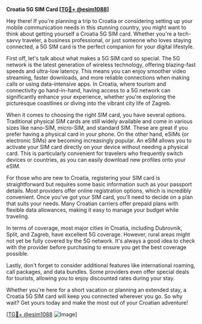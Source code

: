 **Croatia 5G SIM Card [[TG💪+ @esim1088](https://t.me/s/esim1088)]**

Hey there! If you're planning a trip to Croatia or considering setting up your mobile communication needs in this stunning country, you might want to think about getting yourself a Croatia 5G SIM card. Whether you're a tech-savvy traveler, a business professional, or just someone who loves staying connected, a 5G SIM card is the perfect companion for your digital lifestyle.

First off, let's talk about what makes a 5G SIM card so special. The 5G network is the latest generation of wireless technology, offering blazing-fast speeds and ultra-low latency. This means you can enjoy smoother video streaming, faster downloads, and more reliable connections when making calls or using data-intensive apps. In Croatia, where tourism and connectivity go hand-in-hand, having access to a 5G network can significantly enhance your experience, whether you're exploring the picturesque coastlines or diving into the vibrant city life of Zagreb.

When it comes to choosing the right SIM card, you have several options. Traditional physical SIM cards are still widely available and come in various sizes like nano-SIM, micro-SIM, and standard SIM. These are great if you prefer having a physical card in your phone. On the other hand, eSIMs (or electronic SIMs) are becoming increasingly popular. An eSIM allows you to activate your SIM card directly on your device without needing a physical card. This is particularly convenient for travelers who frequently switch devices or countries, as you can easily download new profiles onto your eSIM.

For those who are new to Croatia, registering your SIM card is straightforward but requires some basic information such as your passport details. Most providers offer online registration options, which is incredibly convenient. Once you've got your SIM card, you'll need to decide on a plan that suits your needs. Many Croatian carriers offer prepaid plans with flexible data allowances, making it easy to manage your budget while traveling.

In terms of coverage, most major cities in Croatia, including Dubrovnik, Split, and Zagreb, have excellent 5G coverage. However, rural areas might not yet be fully covered by the 5G network. It's always a good idea to check with the provider before purchasing to ensure you get the best coverage possible.

Lastly, don't forget to consider additional features like international roaming, call packages, and data bundles. Some providers even offer special deals for tourists, allowing you to enjoy discounted rates during your stay.

Whether you're here for a short vacation or planning an extended stay, a Croatia 5G SIM card will keep you connected wherever you go. So why wait? Get yours today and make the most out of your Croatian adventure!

[[TG💪+ @esim1088](https://t.me/s/esim1088) ![Image](https://i.postimg.cc/Y0z9fWf4/image.png)]